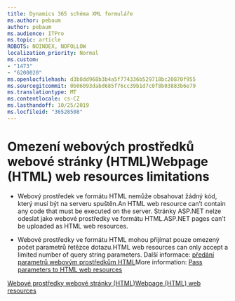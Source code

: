 ```yaml
---
title: Dynamics 365 schéma XML formuláře
ms.author: pebaum
author: pebaum
ms.audience: ITPro
ms.topic: article
ROBOTS: NOINDEX, NOFOLLOW
localization_priority: Normal
ms.custom:
- "1473"
- "6200020"
ms.openlocfilehash: d3b8dd968b3b4a5f774336b529718bc20870f955
ms.sourcegitcommit: 0b06093dabd685f76cc39b1d7c0f8b03883b6e79
ms.translationtype: MT
ms.contentlocale: cs-CZ
ms.lasthandoff: 10/25/2019
ms.locfileid: "36528508"
---
```

# <a name="webpage-html-web-resources-limitations"></a><span data-ttu-id="318c5-102">Omezení webových prostředků webové stránky (HTML)</span><span class="sxs-lookup"><span data-stu-id="318c5-102">Webpage (HTML) web resources limitations</span></span>

* <span data-ttu-id="318c5-103">Webový prostředek ve formátu HTML nemůže obsahovat žádný kód, který musí být na serveru spuštěn.</span><span class="sxs-lookup"><span data-stu-id="318c5-103">An HTML web resource can’t contain any code that must be executed on the server.</span></span> <span data-ttu-id="318c5-104">Stránky ASP.NET nelze odeslat jako webové prostředky ve formátu HTML.</span><span class="sxs-lookup"><span data-stu-id="318c5-104">ASP.NET pages can’t be uploaded as HTML web resources.</span></span>

* <span data-ttu-id="318c5-105">Webové prostředky ve formátu HTML mohou přijímat pouze omezený počet parametrů řetězce dotazu.</span><span class="sxs-lookup"><span data-stu-id="318c5-105">HTML web resources can only accept a limited number of query string parameters.</span></span> <span data-ttu-id="318c5-106">Další informace: [předání parametrů webovým prostředkům HTML](https://docs.microsoft.com/dynamics365/customer-engagement/developer/webpage-html-web-resources#BKMK_PassingParametersToWebResources)</span><span class="sxs-lookup"><span data-stu-id="318c5-106">More information: [Pass parameters to HTML web resources](https://docs.microsoft.com/dynamics365/customer-engagement/developer/webpage-html-web-resources#BKMK_PassingParametersToWebResources)</span></span>

[<span data-ttu-id="318c5-107">Webové prostředky webové stránky (HTML)</span><span class="sxs-lookup"><span data-stu-id="318c5-107">Webpage (HTML) web resources</span></span>](https://docs.microsoft.com/dynamics365/customer-engagement/developer/webpage-html-web-resources)

